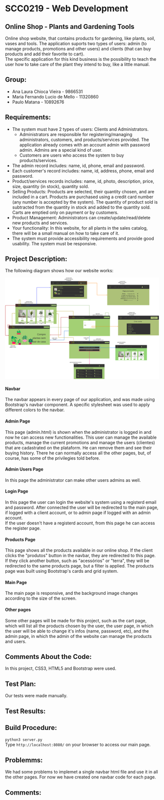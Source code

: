 #  SCC0219 - Web Development
## Online Shop - Plants and Gardening Tools
Online shop website, that contains products for gardening, like plants, soil, vases and tools. The application suports two types of users: admin (to manage products, promotions and other users) and clients (that can buy products and add their favorite to cart). <br>
The specific application for this kind business is the possibility to teach the user how to take care of the plant they intend to buy, like a little manual.


## Group:
* Ana Laura Chioca Vieira - 9866531
* Maria Fernando Lucio de Mello - 11320860
* Paulo Matana - 10892676

## Requirements:
* The system must have 2 types of users: Clients and Administrators.
  * Administrators are responsible for registering/managing administrators, customers, and products/services provided. The application already comes with an account admin with password admin. Admins are a special kind of user.
  * Customers are users who access the system to buy products/services.
* The admin record includes: name, id, phone, email and password.
* Each customer's record includes: name, id, address, phone, email and password.
* Product/services records includes: name, id, photo, description, price, size, quantity (in stock), quantity sold.
* Selling Products: Products are selected, their quantity chosen, and are included in a cart. Products are purchased using a credit card number (any number is accepted by the system). The quantity of product sold is subtracted from the quantity in stock and added to the quantity sold. Carts are emptied only on payment or by customers.
* Product Management: Administrators can create/update/read/delete new products and services.
* Your functionality: In this website, for all plants in the sales catalog, there will be a small manual on how to take care of it.
* The system must provide accessibility requirements and provide good usability. The system must be responsive.

## Project Description:

The following diagram shows how our website works:

![diagrama](./img/web_diagram3.png)

#### Navbar
The navbar appears in every page of our application, and was made using Bootstrap's navbar component. A specific stylesheet was used to apply different colors to the navbar. 

#### Admin Page
This page (admin.html) is shown when the administrator is logged in and now he can access new functionalities.
This user can manage the available products, manage the current promotions and manage the users (clientes) that are cadastrated on the plataform. He can remove them and see their buying history.
There he can normally access all the other pages, but, of course, has some of the privilegies told before.

#### Admin Users Page
In this page the administrator can make other users admins as well. 

#### Login Page
In this page the user can login the website's system using a registerd email and password. After connected the user will be redirected to the main page, if logged with a client account, or to admin page if logged with an admin account.<br>
If the user doesn't have a registerd account, from this page he can access the register page.

#### Products Page
This page shows all the products available in our online shop. If the client clicks the "produtos" button in the navbar, they are redirected to this page. If they click another button, such as "acessórios" or "terra", they will be redirected to the same products page, but a filter is applied. The products page was built using Bootstrap's cards and grid system.

#### Main Page
The main page is responsive, and the background image changes according to the size of the screen.

#### Other pages
Some other pages will be made for this project, such as the cart page, which will list all the products chosen by the user, the user page, in which the user will be able to change it's infos (name, password, etc), and the admin page, in which the admin of the website can manage the products and users.
 
## Comments About the Code:

In this project, CSS3, HTML5 and Bootstrap were used.

## Test Plan:

Our tests were made manually. 

## Test Results:

 


## Build Procedure:

`python3 server.py`  
Type `http://localhost:8080/` on your browser to access our main page.

## Problemms:
  We had some problems to implemet a single navbar html file and use it in all the other pages. For now we have created one navbar code for each page.

## Comments:
